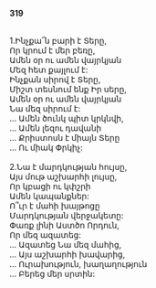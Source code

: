 **319**

\
1.Ինչքա՜ն բարի է Տերը,\
Որ կրում է մեր բեռը,\
Ամեն օր ու ամեն վայրկյան\
Մեզ հետ քայլում է:\
Ինչքան սիրով է Տերը,\
Միշտ տեսնում ենք Իր սերը,\
Ամեն օր ու ամեն վայրկյան\
Նա մեզ սիրում է:\
 ... Ամեն ծունկ պիտ կրկնվի,\
 ... Ամեն լեզու դավանի\
 ... Քրիստոսն է միայն Տերը\
 ... Ու միակ Փրկիչ:\
\
2.Նա է մարդկության հույսը,\
Այս մութ աշխարհի լույսը,\
Որ կբացի ու կփշրի\
Ամեն կապանքներ:\
Ո՞ւր է մահի խայթոցը\
Մարդկության վերջակետը:\
Փառք լինի Աստծո Որդուն,\
Որ մեզ ազատեց:\
 ... Ազատեց Նա մեզ մահից,\
 ... Այս աշխարհի խավարից,\
 ... Ուրախություն, խաղաղություն\
 ... Բերեց մեր սրտին:
